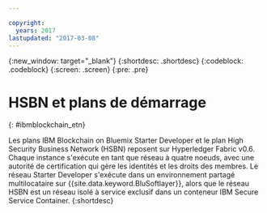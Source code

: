 ```yaml
---

copyright:
  years: 2017
lastupdated: "2017-03-08"
---
```


{:new_window: target="_blank"}
{:shortdesc: .shortdesc}
{:codeblock: .codeblock}
{:screen: .screen}
{:pre: .pre}


# HSBN et plans de démarrage
{: #ibmblockchain_etn}


Les plans IBM Blockchain on Bluemix Starter Developer et le plan High Security Business Network (HSBN) reposent sur Hyperledger Fabric v0.6. Chaque instance s'exécute en tant que réseau à quatre noeuds, avec une autorité de certification qui gère les identités et les droits des membres. Le réseau Starter Developer s'exécute dans un environnement partagé multilocataire sur {{site.data.keyword.BluSoftlayer}}, alors que le réseau HSBN est un réseau isolé à service exclusif dans un conteneur IBM Secure Service Container.
{:shortdesc}

<!---The High-Security business network provides important capabilities above and beyond the two-node multi-tenant developer service on Softlayer (aimed towards application development; writing chaincode and experimenting with APIs).  The high security plan supplies your own private blockchain test environment, which has been vetted and secured by IBM.  With the following features, your dedicated and high security environment enables you to take the next step towards preparing your organization for enterprise blockchain networks:~~

~~1. A dedicated four-node blockchain network; single-tenant with no shared resources~~
~~2. An IBM-certified version of the latest Hyperledger fabric, along with mechanisms to unlock inherent identity and security features~~
~~3. Isolation and protection from system and platform administrators, root users, and unauthorized users.~~
~~4. Verified test cases for security, consensus, availability, and performance--->
